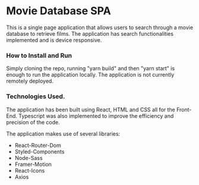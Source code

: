 # Movie Database SPA

This is a single page application that allows users to search through a movie database to retrieve films. The application has search functionalities implemented and is device responsive.

### How to Install and Run

Simply cloning the repo, running "yarn build" and then "yarn start" is enough to run the application locally. The application is not currently remotely deployed.

### Technologies Used.

The application has been built using React, HTML and CSS all for the Front-End. Typescript was also implemented to improve the efficiency and precision of the code.

The application makes use of several libraries:

- React-Router-Dom
- Styled-Components
- Node-Sass
- Framer-Motion
- React-Icons
- Axios

[themoviedb]: https://www.themoviedb.org/documentation/api
